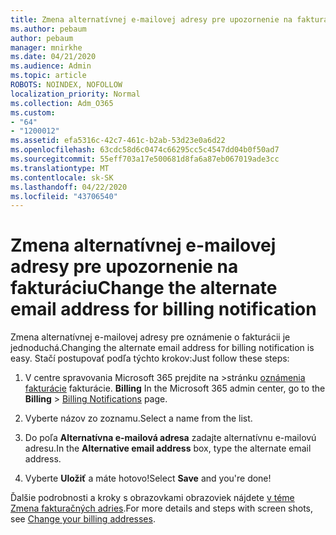 ```yaml
---
title: Zmena alternatívnej e-mailovej adresy pre upozornenie na fakturáciu
ms.author: pebaum
author: pebaum
manager: mnirkhe
ms.date: 04/21/2020
ms.audience: Admin
ms.topic: article
ROBOTS: NOINDEX, NOFOLLOW
localization_priority: Normal
ms.collection: Adm_O365
ms.custom:
- "64"
- "1200012"
ms.assetid: efa5316c-42c7-461c-b2ab-53d23e0a6d22
ms.openlocfilehash: 63cdc58d6c0474c66295cc5c4547dd04b0f50ad7
ms.sourcegitcommit: 55eff703a17e500681d8fa6a87eb067019ade3cc
ms.translationtype: MT
ms.contentlocale: sk-SK
ms.lasthandoff: 04/22/2020
ms.locfileid: "43706540"
---
```

# <a name="change-the-alternate-email-address-for-billing-notification"></a><span data-ttu-id="2952a-102">Zmena alternatívnej e-mailovej adresy pre upozornenie na fakturáciu</span><span class="sxs-lookup"><span data-stu-id="2952a-102">Change the alternate email address for billing notification</span></span>

<span data-ttu-id="2952a-103">Zmena alternatívnej e-mailovej adresy pre oznámenie o fakturácii je jednoduchá.</span><span class="sxs-lookup"><span data-stu-id="2952a-103">Changing the alternate email address for billing notification is easy.</span></span> <span data-ttu-id="2952a-104">Stačí postupovať podľa týchto krokov:</span><span class="sxs-lookup"><span data-stu-id="2952a-104">Just follow these steps:</span></span>
  
1. <span data-ttu-id="2952a-105">V centre spravovania Microsoft 365 prejdite na \>stránku [oznámenia fakturácie](https://go.microsoft.com/fwlink/p/?linkid=853212) fakturácie. **Billing**  </span><span class="sxs-lookup"><span data-stu-id="2952a-105">In the Microsoft 365 admin center, go to the **Billing** \>  [Billing Notifications](https://go.microsoft.com/fwlink/p/?linkid=853212) page.</span></span>

2. <span data-ttu-id="2952a-106">Vyberte názov zo zoznamu.</span><span class="sxs-lookup"><span data-stu-id="2952a-106">Select a name from the list.</span></span>

3. <span data-ttu-id="2952a-107">Do poľa **Alternatívna e-mailová adresa** zadajte alternatívnu e-mailovú adresu.</span><span class="sxs-lookup"><span data-stu-id="2952a-107">In the **Alternative email address** box, type the alternate email address.</span></span>

4. <span data-ttu-id="2952a-108">Vyberte **Uložiť** a máte hotovo!</span><span class="sxs-lookup"><span data-stu-id="2952a-108">Select **Save** and you're done!</span></span>

<span data-ttu-id="2952a-109">Ďalšie podrobnosti a kroky s obrazovkami obrazoviek nájdete [v téme Zmena fakturačných adries](https://docs.microsoft.com/office365/admin/subscriptions-and-billing/change-your-billing-addresses).</span><span class="sxs-lookup"><span data-stu-id="2952a-109">For more details and steps with screen shots, see [Change your billing addresses](https://docs.microsoft.com/office365/admin/subscriptions-and-billing/change-your-billing-addresses).</span></span>
  